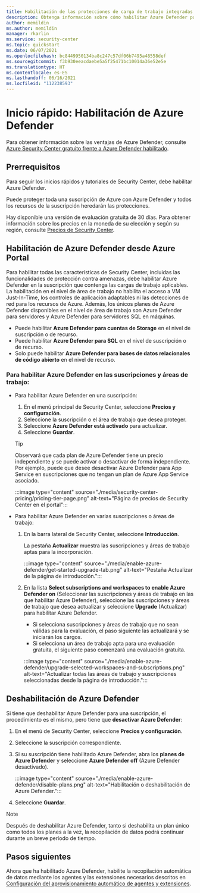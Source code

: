 ```yaml
---
title: Habilitación de las protecciones de carga de trabajo integradas de Azure Security Center
description: Obtenga información sobre cómo habilitar Azure Defender para ampliar las protecciones de Azure Security Center a los recursos híbridos y de varias nubes.
author: memildin
ms.author: memildin
manager: rkarlin
ms.service: security-center
ms.topic: quickstart
ms.date: 06/07/2021
ms.openlocfilehash: bc8449950134ba8c247c57df06b7495a48558def
ms.sourcegitcommit: f3b930eeacdaebe5a5f25471bc10014a36e52e5e
ms.translationtype: HT
ms.contentlocale: es-ES
ms.lasthandoff: 06/16/2021
ms.locfileid: "112238593"
---
```

# <a name="quickstart-enable-azure-defender"></a>Inicio rápido: Habilitación de Azure Defender

Para obtener información sobre las ventajas de Azure Defender, consulte [Azure Security Center gratuito frente a Azure Defender habilitado](security-center-pricing.md).

## <a name="prerequisites"></a>Prerrequisitos

Para seguir los inicios rápidos y tutoriales de Security Center, debe habilitar Azure Defender. 

Puede proteger toda una suscripción de Azure con Azure Defender y todos los recursos de la suscripción heredarán las protecciones.

Hay disponible una versión de evaluación gratuita de 30 días. Para obtener información sobre los precios en la moneda de su elección y según su región, consulte [Precios de Security Center](https://azure.microsoft.com/pricing/details/security-center/).

## <a name="enable-azure-defender-from-the-azure-portal"></a>Habilitación de Azure Defender desde Azure Portal

Para habilitar todas las características de Security Center, incluidas las funcionalidades de protección contra amenazas, debe habilitar Azure Defender en la suscripción que contenga las cargas de trabajo aplicables. La habilitación en el nivel de área de trabajo no habilita el acceso a VM Just-In-Time, los controles de aplicación adaptables ni las detecciones de red para los recursos de Azure. Además, los únicos planes de Azure Defender disponibles en el nivel de área de trabajo son Azure Defender para servidores y Azure Defender para servidores SQL en máquinas.

- Puede habilitar **Azure Defender para cuentas de Storage** en el nivel de suscripción o de recurso.
- Puede habilitar **Azure Defender para SQL** en el nivel de suscripción o de recurso.
- Solo puede habilitar **Azure Defender para bases de datos relacionales de código abierto** en el nivel de recurso.

### <a name="to-enable-azure-defender-on-your-subscriptions-and-workspaces"></a>Para habilitar Azure Defender en las suscripciones y áreas de trabajo:

- Para habilitar Azure Defender en una suscripción:

    1. En el menú principal de Security Center, seleccione **Precios y configuración**.
    1. Seleccione la suscripción o el área de trabajo que desea proteger.
    1. Seleccione **Azure Defender está activado** para actualizar.
    1. Seleccione **Guardar**.

    > [!TIP]
    > Observará que cada plan de Azure Defender tiene un precio independiente y se puede activar o desactivar de forma independiente. Por ejemplo, puede que desee desactivar Azure Defender para App Service en suscripciones que no tengan un plan de Azure App Service asociado. 

    :::image type="content" source="./media/security-center-pricing/pricing-tier-page.png" alt-text="Página de precios de Security Center en el portal":::

- Para habilitar Azure Defender en varias suscripciones o áreas de trabajo:

    1. En la barra lateral de Security Center, seleccione **Introducción**.

        La pestaña **Actualizar** muestra las suscripciones y áreas de trabajo aptas para la incorporación.

        :::image type="content" source="./media/enable-azure-defender/get-started-upgrade-tab.png" alt-text="Pestaña Actualizar de la página de introducción."::: 

    1. En la lista **Select subscriptions and workspaces to enable Azure Defender on** (Seleccionar las suscripciones y áreas de trabajo en las que habilitar Azure Defender), seleccione las suscripciones y áreas de trabajo que desea actualizar y seleccione **Upgrade** (Actualizar) para habilitar Azure Defender.

       - Si selecciona suscripciones y áreas de trabajo que no sean válidas para la evaluación, el paso siguiente las actualizará y se iniciarán los cargos.
       - Si selecciona un área de trabajo apta para una evaluación gratuita, el siguiente paso comenzará una evaluación gratuita.

        :::image type="content" source="./media/enable-azure-defender/upgrade-selected-workspaces-and-subscriptions.png" alt-text="Actualizar todas las áreas de trabajo y suscripciones seleccionadas desde la página de introducción.":::


## <a name="disable-azure-defender"></a>Deshabilitación de Azure Defender

Si tiene que deshabilitar Azure Defender para una suscripción, el procedimiento es el mismo, pero tiene que **desactivar Azure Defender**:
 
1. En el menú de Security Center, seleccione **Precios y configuración**.
1. Seleccione la suscripción correspondiente.
1. Si su suscripción tiene habilitado Azure Defender, abra los **planes de Azure Defender** y seleccione **Azure Defender off** (Azure Defender desactivado).

    :::image type="content" source="./media/enable-azure-defender/disable-plans.png" alt-text="Habilitación o deshabilitación de Azure Defender.":::

1. Seleccione **Guardar**.

> [!NOTE]
> Después de deshabilitar Azure Defender, tanto si deshabilita un plan único como todos los planes a la vez, la recopilación de datos podrá continuar durante un breve período de tiempo. 

## <a name="next-steps"></a>Pasos siguientes

Ahora que ha habilitado Azure Defender, habilite la recopilación automática de datos mediante los agentes y las extensiones necesarios descritos en [Configuración del aprovisionamiento automático de agentes y extensiones](security-center-enable-data-collection.md).